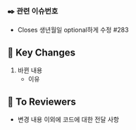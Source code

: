 ### ✒️ 관련 이슈번호

- Closes 생년월일 optional하게 수정 #283

## 🔑 Key Changes

1. 바뀐 내용
    - 이유

## 📢 To Reviewers

- 변경 내용 이외에 코드에 대한 전달 사항
